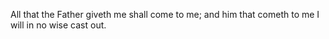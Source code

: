 All that the Father giveth me shall come to me; and him that cometh to me I will in no wise cast out.
